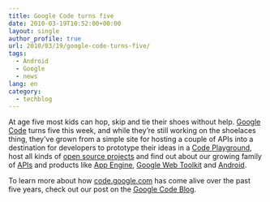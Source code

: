 ```yaml
---
title: Google Code turns five
date: 2010-03-19T10:52:00+00:00
layout: single
author_profile: true
url: 2010/03/19/google-code-turns-five/
tags:
  - Android
  - Google
  - news
lang: en
category: 
  - techblog
---
```

At age five most kids can hop, skip and tie their shoes without help. [Google Code](http://code.google.com/) turns five this week, and while they’re still working on the shoelaces thing, they’ve grown from a simple site for hosting a couple of APIs into a destination for developers to prototype their ideas in a [Code Playground](http://code.google.com/apis/ajax/playground/), host all kinds of [open source projects](http://code.google.com/hosting/) and find out about our growing family of [APIs](http://code.google.com/more/) and products like [App Engine](http://code.google.com/appengine/), [Google Web Toolkit](http://code.google.com/webtoolkit/) and [Android](http://developer.android.com/index.html).

To learn more about how [code.google.com](http://code.google.com/) has come alive over the past five years, check out our post on the [Google Code Blog](http://googlecode.blogspot.com/2010/03/happy-5th-birthday-google-code.html).